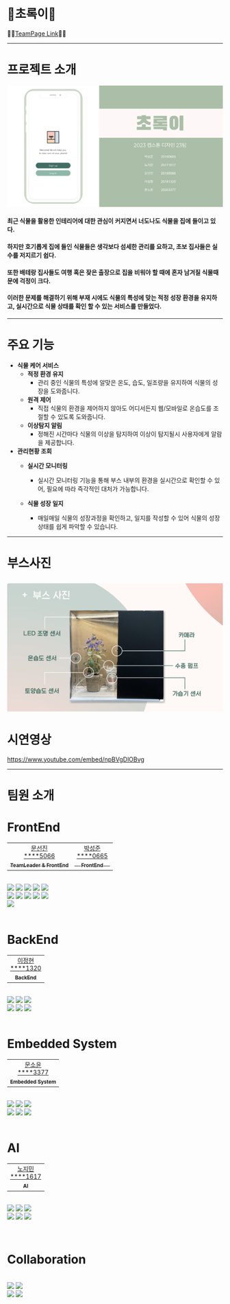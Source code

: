 # 🌿초록이🌿
🌿🌿[TeamPage Link](https://kookmin-sw.github.io/capstone-2023-23/)🌿🌿

---
# 프로젝트 소개
  ![img](./images/image1.png)
  #### 최근 식물을 활용한 인테리어에 대한 관심이 커지면서 너도나도 식물을 집에 들이고 있다. </br>
  #### 하지만 호기롭게 집에 들인 식물들은 생각보다 섬세한 관리를 요하고, 초보 집사들은 실수를 저지르기 쉽다. </br>
  #### 또한 배테랑 집사들도 여행 혹은 잦은 출장으로 집을 비워야 할 때에 혼자 남겨질 식물때문에 걱정이 크다. </br>
  #### 이러한 문제를 해결하기 위해 부재 시에도 식물의 특성에 맞는 적정 성장 환경을 유지하고, 실시간으로 식물 상태를 확인 할 수 있는 서비스를 만들었다. 

---
# 주요 기능
  - **식물 케어 서비스**
    - **적정 환경 유지**
      - 관리 중인 식물의 특성에 알맞은 온도, 습도, 일조량을 유지하여 식물의 성장을 도와줍니다.
    - **원격 제어**
      - 직접 식물의 환경을 제어하지 않아도 어디서든지 웹/모바일로 온습도를 조절할 수 있도록 도와줍니다.
    - **이상탐지 알림**
      - 정해진 시간마다 식물의 이상을 탐지하여 이상이 탐지될시 사용자에게 알람을 제공합니다.
  - **관리현황 조회**
    - **실시간 모니터링**
      - 실시간 모니터링 기능을 통해 부스 내부의 환경을 실시간으로 확인할 수 있어, 필요에 따라 즉각적인 대처가 가능합니다.
  
    - **식물 성장 일지**    
      - 매일매일 식물의 성장과정을 확인하고, 일지를 작성할 수 있어 식물의 성장 상태를 쉽게 파악할 수 있습니다.
---
# 부스사진
![img](./images/img2.png)
---
# 시연영상
https://www.youtube.com/embed/npBVgDlOBvg


---
# 팀원 소개
  
<div align=left> 
  
  # FrontEnd
  <table>
  <tbody>
    <tr>
      <td align="center"><a href="">문선진<br />****5066<br/><sub><b>TeamLeader & FrontEnd  </b></sub></a><br /></td>
      <td align="center"><a href="">박성준<br />****0665<br/><sub><b>&nbsp&nbsp&nbsp&nbsp FrontEnd &nbsp&nbsp&nbsp&nbsp </b></sub></a><br /></td>
    </tr>
  </tbody>
</table>


  <br>

  <img src="https://img.shields.io/badge/React-61DAFB?style=for-the-badge&logo=react&logoColor=black">
  <img src="https://img.shields.io/badge/ReactNative-61DAFB?style=for-the-badge&logo=react&logoColor=black"> 
  <img src="https://img.shields.io/badge/node.js-339933?style=for-the-badge&logo=Node.js&logoColor=white">
  <img src="https://img.shields.io/badge/Redux-764ABC?style=for-the-badge&logo=Redux&logoColor=white">
  <img src="https://img.shields.io/badge/yarn-2C8EBB?style=for-the-badge&logo=yarn&logoColor=white"> 

  <br>
  <img src="https://img.shields.io/badge/javascript-F7DF1E?style=for-the-badge&logo=javascript&logoColor=black"> 
  <img src="https://img.shields.io/badge/html5-E34F26?style=for-the-badge&logo=html5&logoColor=white"> 
  <img src="https://img.shields.io/badge/css-1572B6?style=for-the-badge&logo=css3&logoColor=white"> 
  <img src="https://img.shields.io/badge/prettier-F7B93E?style=for-the-badge&logo=prettier&logoColor=white"> 
  <img src="https://img.shields.io/badge/eslint-4B32C3?style=for-the-badge&logo=eslint&logoColor=white"> 
  <br>
  <img src="https://img.shields.io/badge/Figma-F24E1E?style=for-the-badge&logo=Figma&logoColor=white"> 
  <br>
  

  
  <br>
  
  # BackEnd
  <table>
  <tbody>
    <tr>
      <td align="center"><a href="">이정현<br />****1320<br/><sub><b>BackEnd  </b></sub></a><br /></td>
    </tr>
  </tbody>
</table>

  <br>
<!--       <td align="center"><a href=""><img src="width="100px;" alt="문소윤"/><br />213123<br/><sub><b>Embedded System</b></sub></a><br /></td> -->

  <img src="https://img.shields.io/badge/spring-6DB33F?style=for-the-badge&logo=spring&logoColor=white"> 
  <img src="https://img.shields.io/badge/springboot-6DB33F?style=for-the-badge&logo=springboot&logoColor=white"> 
  <img src="https://img.shields.io/badge/java-007396?style=for-the-badge&logo=java&logoColor=white">
  <br>
  <img src="https://img.shields.io/badge/mysql-4479A1?style=for-the-badge&logo=mysql&logoColor=white"> 
  <img src="https://img.shields.io/badge/AmazonS3-569A31?style=for-the-badge&logo=AmazonS3&logoColor=white">
  <img src="https://img.shields.io/badge/AmazonEC2-FF9900?style=for-the-badge&logo=AmazonEC2&logoColor=white"> 
  <br>
  <br>
  
  # Embedded System
  <table>
  <tbody>
    <tr>
      <td align="center"><a href="">문소윤<br />****3377<br/><sub><b>Embedded System</b></sub></a><br /></td>
    </tr>
  </tbody>
</table>

  <br>

  <img src="https://img.shields.io/badge/spring-6DB33F?style=for-the-badge&logo=spring&logoColor=white"> 
  <img src="https://img.shields.io/badge/springboot-6DB33F?style=for-the-badge&logo=springboot&logoColor=white"> 
  <img src="https://img.shields.io/badge/java-007396?style=for-the-badge&logo=java&logoColor=white">
  <br>
  <img src="https://img.shields.io/badge/mysql-4479A1?style=for-the-badge&logo=mysql&logoColor=white"> 
  <img src="https://img.shields.io/badge/AmazonS3-569A31?style=for-the-badge&logo=AmazonS3&logoColor=white">
  <img src="https://img.shields.io/badge/AmazonEC2-FF9900?style=for-the-badge&logo=AmazonEC2&logoColor=white"> 
  <br>
  <br>
        
  # AI
        
  <table>
  <tbody>
    <tr>
      <td align="center"><a href="">노지민<br />****1617<br/><sub><b>AI</b></sub></a><br /></td>
    </tr>
  </tbody>
</table>

  <br>

  <img src="https://img.shields.io/badge/spring-6DB33F?style=for-the-badge&logo=spring&logoColor=white"> 
  <img src="https://img.shields.io/badge/springboot-6DB33F?style=for-the-badge&logo=springboot&logoColor=white"> 
  <img src="https://img.shields.io/badge/java-007396?style=for-the-badge&logo=java&logoColor=white">
  <br>
  <img src="https://img.shields.io/badge/mysql-4479A1?style=for-the-badge&logo=mysql&logoColor=white"> 
  <img src="https://img.shields.io/badge/AmazonS3-569A31?style=for-the-badge&logo=AmazonS3&logoColor=white">
  <img src="https://img.shields.io/badge/AmazonEC2-FF9900?style=for-the-badge&logo=AmazonEC2&logoColor=white"> 
  <br>
  <br>
  

  
  <br>

  # Collaboration
  
  <br>

  <img src="https://img.shields.io/badge/github-181717?style=for-the-badge&logo=github&logoColor=white">
  <img src="https://img.shields.io/badge/git-F05032?style=for-the-badge&logo=git&logoColor=white">
  <br>
  <img src="https://img.shields.io/badge/jira-0052CC?style=for-the-badge&logo=jira&logoColor=white">
  <img src="https://img.shields.io/badge/googlemeet-00897B?style=for-the-badge&logo=googlemeet&logoColor=white">


</div>

 
